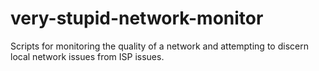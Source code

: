 # very-stupid-network-monitor
Scripts for monitoring the quality of a network and attempting to discern local network issues from ISP issues.

